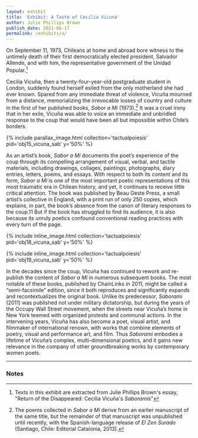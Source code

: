 ```yaml
---
layout: exhibit
title: 'Exhibit: A Taste of Cecilia Vicuna'
author: Julie Phillips Brown
publish_date: 2021-06-17
permalink: /exhibits/a/
---
```


On September 11, 1973, Chileans at home and abroad bore witness to the untimely death of their first democratically elected president, Salvador Allende, and with him, the representative government of the Unidad Popular.[^1]

Cecilia Vicuña, then a twenty-four-year-old postgraduate student in London, suddenly found herself exiled from the only motherland she had ever known. Spared from any immediate threat of violence, Vicuña mourned from a distance, memorializing the irrevocable losses of country and culture in the first of her published books, _Sabor a Mí_ (1973).[^2] It was a cruel irony that in her exile, Vicuña was able to voice an immediate and unbridled response to the coup that would have been all but impossible within Chile’s borders.


{% include parallax_image.html collection='tactualpoiesis' pid='obj15_vicuna_sab' y='50%' %}


As an artist’s book, _Sabor a Mí_ documents the poet’s experience of the coup through its compelling arrangement of visual, verbal, and tactile materials, including drawings, collages, paintings, photographs, diary entries, letters, poems, and essays. With respect to both its content and its form, _Sabor a Mí_ is one of the most important poetic representations of this most traumatic era in Chilean history, and yet, it continues to receive little critical attention. The book was published by Beau Geste Press, a small artist’s collective in England, with a print run of only 250 copies, which explains, in part, the book’s absence from the canon of literary responses to the coup.11 But if the book has struggled to find its audience, it is also because its unruly poetics confound conventional reading practices with every turn of the page.

{% include inline_image.html collection='tactualpoiesis' pid='obj18_vicuna_sab' y='50%' %}

{% include inline_image.html collection='tactualpoiesis' pid='obj19_vicuna_sab' y='50%' %}

In the decades since the coup, Vicuña has continued to rework and re-publish the content of _Sabor a Mí_ in numerous subsequent books. The most notable of these books, published by ChainLinks in 2011, might be called a “semi-facsimile” edition, since it both reproduces and significantly expands and recontextualizes the original book. Unlike its predecessor, _Saborami_ (2011) was published not under military dictatorship, but during the years of the Occupy Wall Street movement, when the streets near Vicuña’s home in New York teemed with organized protests and communal actions. In the intervening years, Vicuña has also become a poet, visual artist, and filmmaker of international renown, with works that combine elements of poetry, visual and performance art, and film. Thus _Saborami_ embodies a lifetime of Vicuña’s complex, multi-dimensional poetics, and it gains new relevance in the company of other groundbreaking works by contemporary women poets.

---

### Notes

[^1]: Texts in this exhibit are extracted from Julie Phillips Brown's essay, "Return of the Disappeared: Cecilia Vicuña's _Saboramis_"

[^2]: The poems collected in _Sabor a Mí_ derive from an earlier manuscript of the same title, but the remainder of that manuscript was unpublished until recently, with the Spanish-language release of _El Zen Surado_ (Santiago, Chile: Editorial Catalonia, 2013).
